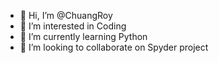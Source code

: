 - 👋 Hi, I’m @ChuangRoy
- 👀 I’m interested in Coding
- 🌱 I’m currently learning Python
- 💞️ I’m looking to collaborate on Spyder project


<!---
ChuangRoy/ChuangRoy is a ✨ special ✨ repository because its `README.md` (this file) appears on your GitHub profile.
You can click the Preview link to take a look at your changes.
--->
